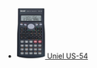 - [<img src="../calculators/Uniel_US-54/render.jpg" height="100"> Uniel US-54](../calculators/Uniel_US-54/page.md)
